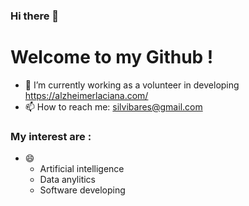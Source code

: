 ### Hi there 👋

# Welcome to my Github !

- 🔭 I’m currently working  as a volunteer in developing  https://alzheimerlaciana.com/
- 📫 How to reach me: silvibares@gmail.com

### My interest are :
- 😄  
  * Artificial intelligence
  * Data anylitics
  * Software developing
  
  
